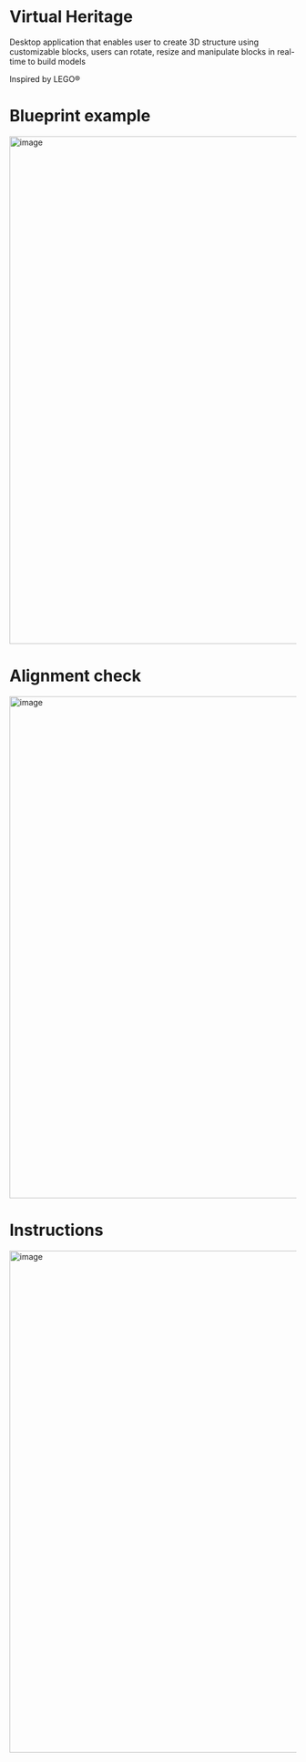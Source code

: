 # Virtual Heritage

Desktop application that enables user to create 3D structure using customizable blocks, users can rotate, resize and manipulate blocks in real-time to build models

Inspired by LEGO®

# Blueprint example
<img width="1995" height="891" alt="image" src="https://github.com/user-attachments/assets/b05b7432-3c93-404b-b5e3-d2b4634bd0e8" />

# Alignment check
<img width="1995" height="881" alt="image" src="https://github.com/user-attachments/assets/e8c03469-7c93-481d-b578-1ed5e3e7be2e" />

# Instructions
<img width="1995" height="881" alt="image" src="https://github.com/user-attachments/assets/fd78f288-2305-433a-bb40-d42e7d2135ff" />

